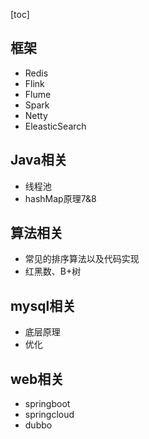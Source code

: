 [toc]

## 框架

- Redis
- Flink
- Flume
- Spark
- Netty
- EleasticSearch

## Java相关

- 线程池
- hashMap原理7&8

## 算法相关

- 常见的排序算法以及代码实现
- 红黑数、B+树

## mysql相关

- 底层原理
- 优化

## web相关

- springboot
- springcloud
- dubbo

